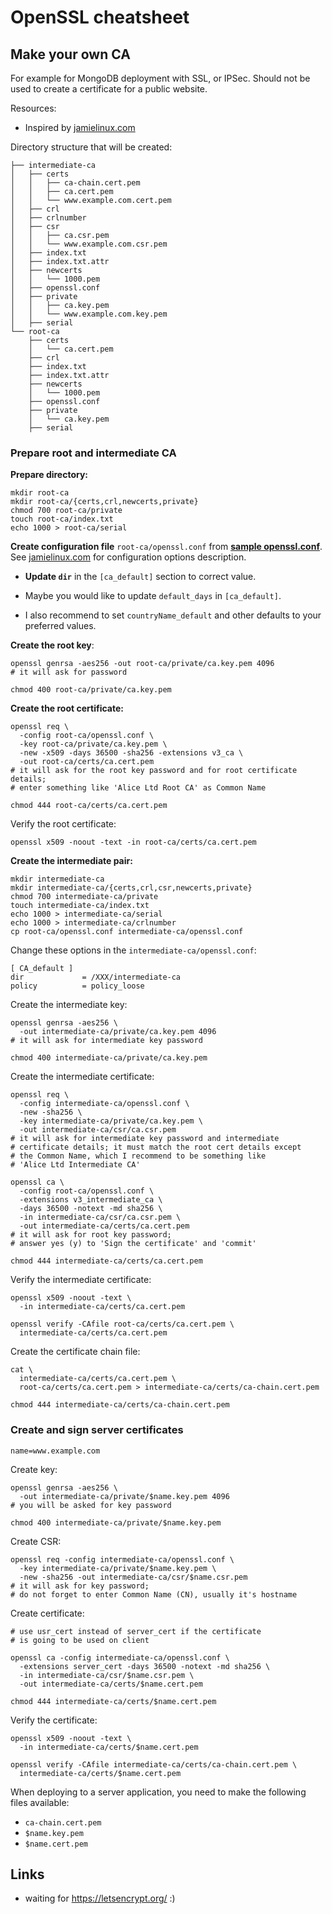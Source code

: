 
OpenSSL cheatsheet
==================

Make your own CA
----------------

For example for MongoDB deployment with SSL, or IPSec.
Should not be used to create a certificate for a public website.

Resources:

- Inspired by [jamielinux.com](https://jamielinux.com/docs/openssl-certificate-authority/index.html)

Directory structure that will be created:

    ├── intermediate-ca
    │   ├── certs
    │   │   ├── ca-chain.cert.pem
    │   │   ├── ca.cert.pem
    │   │   └── www.example.com.cert.pem
    │   ├── crl
    │   ├── crlnumber
    │   ├── csr
    │   │   ├── ca.csr.pem
    │   │   └── www.example.com.csr.pem
    │   ├── index.txt
    │   ├── index.txt.attr
    │   ├── newcerts
    │   │   └── 1000.pem
    │   ├── openssl.conf
    │   ├── private
    │   │   ├── ca.key.pem
    │   │   └── www.example.com.key.pem
    │   ├── serial
    └── root-ca
        ├── certs
        │   └── ca.cert.pem
        ├── crl
        ├── index.txt
        ├── index.txt.attr
        ├── newcerts
        │   └── 1000.pem
        ├── openssl.conf
        ├── private
        │   └── ca.key.pem
        ├── serial

### Prepare root and intermediate CA

__Prepare directory:__

    mkdir root-ca
    mkdir root-ca/{certs,crl,newcerts,private}
    chmod 700 root-ca/private
    touch root-ca/index.txt
    echo 1000 > root-ca/serial

__Create configuration file__ `root-ca/openssl.conf` from [__sample openssl.conf__](https://gist.github.com/messa/82cf72cdd51e894c890c).
See [jamielinux.com](https://jamielinux.com/docs/openssl-certificate-authority/create-the-root-pair.html)
for configuration options description.

- __Update `dir`__ in the `[ca_default]` section to correct value.

- Maybe you would like to update `default_days` in `[ca_default]`.

- I also recommend to set `countryName_default` and other defaults to your
  preferred values.

__Create the root key__:

    openssl genrsa -aes256 -out root-ca/private/ca.key.pem 4096
    # it will ask for password

    chmod 400 root-ca/private/ca.key.pem

__Create the root certificate:__

    openssl req \
      -config root-ca/openssl.conf \
      -key root-ca/private/ca.key.pem \
      -new -x509 -days 36500 -sha256 -extensions v3_ca \
      -out root-ca/certs/ca.cert.pem
    # it will ask for the root key password and for root certificate details;
    # enter something like 'Alice Ltd Root CA' as Common Name

    chmod 444 root-ca/certs/ca.cert.pem

Verify the root certificate:

    openssl x509 -noout -text -in root-ca/certs/ca.cert.pem

__Create the intermediate pair:__

    mkdir intermediate-ca
    mkdir intermediate-ca/{certs,crl,csr,newcerts,private}
    chmod 700 intermediate-ca/private
    touch intermediate-ca/index.txt
    echo 1000 > intermediate-ca/serial
    echo 1000 > intermediate-ca/crlnumber
    cp root-ca/openssl.conf intermediate-ca/openssl.conf

Change these options in the `intermediate-ca/openssl.conf`:

    [ CA_default ]
    dir             = /XXX/intermediate-ca
    policy          = policy_loose

Create the intermediate key:

    openssl genrsa -aes256 \
      -out intermediate-ca/private/ca.key.pem 4096
    # it will ask for intermediate key password

    chmod 400 intermediate-ca/private/ca.key.pem

Create the intermediate certificate:

    openssl req \
      -config intermediate-ca/openssl.conf \
      -new -sha256 \
      -key intermediate-ca/private/ca.key.pem \
      -out intermediate-ca/csr/ca.csr.pem
    # it will ask for intermediate key password and intermediate
    # certificate details; it must match the root cert details except
    # the Common Name, which I recommend to be something like
    # 'Alice Ltd Intermediate CA'

    openssl ca \
      -config root-ca/openssl.conf \
      -extensions v3_intermediate_ca \
      -days 36500 -notext -md sha256 \
      -in intermediate-ca/csr/ca.csr.pem \
      -out intermediate-ca/certs/ca.cert.pem
    # it will ask for root key password;
    # answer yes (y) to 'Sign the certificate' and 'commit'

    chmod 444 intermediate-ca/certs/ca.cert.pem

Verify the intermediate certificate:

    openssl x509 -noout -text \
      -in intermediate-ca/certs/ca.cert.pem

    openssl verify -CAfile root-ca/certs/ca.cert.pem \
      intermediate-ca/certs/ca.cert.pem

Create the certificate chain file:

    cat \
      intermediate-ca/certs/ca.cert.pem \
      root-ca/certs/ca.cert.pem > intermediate-ca/certs/ca-chain.cert.pem

    chmod 444 intermediate-ca/certs/ca-chain.cert.pem

### Create and sign server certificates

    name=www.example.com

Create key:

    openssl genrsa -aes256 \
      -out intermediate-ca/private/$name.key.pem 4096
    # you will be asked for key password

    chmod 400 intermediate-ca/private/$name.key.pem

Create CSR:

    openssl req -config intermediate-ca/openssl.conf \
      -key intermediate-ca/private/$name.key.pem \
      -new -sha256 -out intermediate-ca/csr/$name.csr.pem
    # it will ask for key password;
    # do not forget to enter Common Name (CN), usually it's hostname

Create certificate:

    # use usr_cert instead of server_cert if the certificate
    # is going to be used on client

    openssl ca -config intermediate-ca/openssl.conf \
      -extensions server_cert -days 36500 -notext -md sha256 \
      -in intermediate-ca/csr/$name.csr.pem \
      -out intermediate-ca/certs/$name.cert.pem

    chmod 444 intermediate-ca/certs/$name.cert.pem

Verify the certificate:

    openssl x509 -noout -text \
      -in intermediate-ca/certs/$name.cert.pem

    openssl verify -CAfile intermediate-ca/certs/ca-chain.cert.pem \
      intermediate-ca/certs/$name.cert.pem

When deploying to a server application,
you need to make the following files available:

- `ca-chain.cert.pem`
- `$name.key.pem`
- `$name.cert.pem`


Links
-----

- waiting for https://letsencrypt.org/ :)



